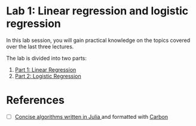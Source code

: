 # Lab 1: Linear regression and logistic regression

In this lab session, you will gain practical knowledge on the topics covered over the last three lectures.

The lab is divided into two parts:

1. [Part 1: Linear Regression](./linear/linear.md)
2. [Part 2: Logistic Regression](./logistic/logistic.md)

# References

- [ ] [Concise algorithms written in Julia ](https://github.com/mossr/BeautifulAlgorithms.jl) and formatted with [Carbon](https://carbon.now.sh/)

